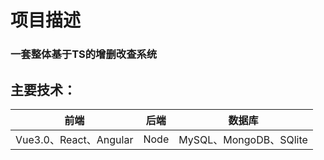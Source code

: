 # 项目描述

### 一套整体基于TS的增删改查系统

## 主要技术：
| 前端 | 后端 | 数据库 | 
| -- |:--:| -- |
| Vue3.0、React、Angular | Node | MySQL、MongoDB、SQlite | 